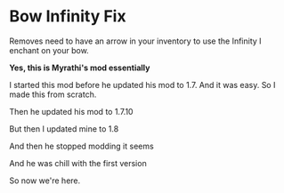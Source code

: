 Bow Infinity Fix
================

Removes need to have an arrow in your inventory to use the Infinity I enchant on your bow.

**Yes, this is Myrathi's mod essentially**

I started this mod before he updated his mod to 1.7. And it was easy. So I made this from scratch.

Then he updated his mod to 1.7.10

But then I updated mine to 1.8

And then he stopped modding it seems

And he was chill with the first version

So now we're here.
